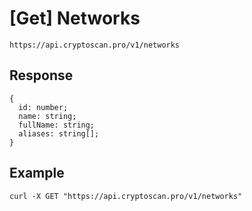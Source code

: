# [Get] Networks

```
https://api.cryptoscan.pro/v1/networks
```

## Response

```
{
  id: number;
  name: string;
  fullName: string;
  aliases: string[];
}
```

## Example

```
curl -X GET "https://api.cryptoscan.pro/v1/networks"
```
